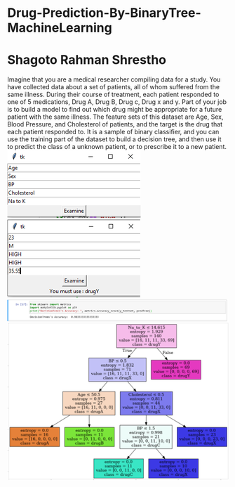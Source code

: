 # Drug-Prediction-By-BinaryTree-MachineLearning
<h1>Shagoto Rahman Shrestho </h1>
Imagine that you are a medical researcher compiling data for a study. You have collected data about a set of patients, all of whom suffered from the same illness. During their course of treatment, each patient responded to one of 5 medications, Drug A, Drug B, Drug c, Drug x and y. 
Part of your job is to build a model to find out which drug might be appropriate for a future patient with the same illness. The feature sets of this dataset are Age, Sex, Blood Pressure, and Cholesterol of patients, and the target is the drug that each patient responded to. 
It is a sample of binary classifier, and you can use the training part of the dataset to build a decision tree, and then use it to predict the class of a unknown patient, or to prescribe it to a new patient.
<img src='Screenshot_24.png'>
<img src='Screenshot_23.png'>
<img src='Screenshot_25.png'>
<img src='TREE.png'>
